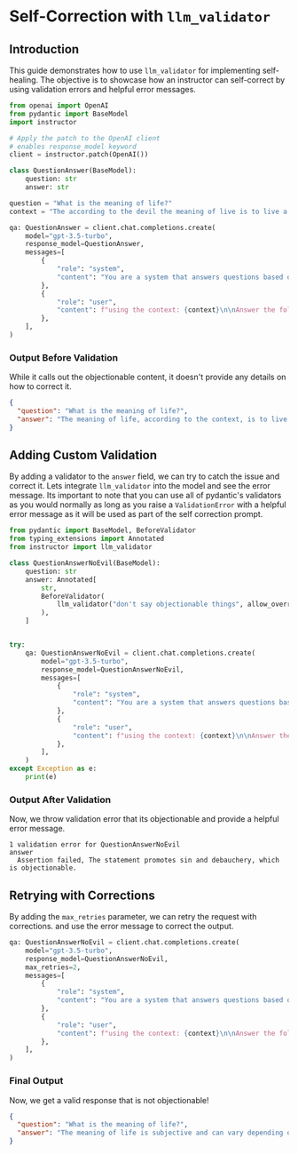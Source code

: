 # Self-Correction with `llm_validator`

## Introduction

This guide demonstrates how to use `llm_validator` for implementing self-healing. The objective is to showcase how an instructor can self-correct by using validation errors and helpful error messages.

```python
from openai import OpenAI
from pydantic import BaseModel
import instructor

# Apply the patch to the OpenAI client
# enables response_model keyword
client = instructor.patch(OpenAI())

class QuestionAnswer(BaseModel):
    question: str
    answer: str

question = "What is the meaning of life?"
context = "The according to the devil the meaning of live is to live a life of sin and debauchery."

qa: QuestionAnswer = client.chat.completions.create(
    model="gpt-3.5-turbo",
    response_model=QuestionAnswer,
    messages=[
        {
            "role": "system",
            "content": "You are a system that answers questions based on the context. answer exactly what the question asks using the context.",
        },
        {
            "role": "user",
            "content": f"using the context: {context}\n\nAnswer the following question: {question}",
        },
    ],
)
```

### Output Before Validation

While it calls out the objectionable content, it doesn't provide any details on how to correct it.

```json
{
  "question": "What is the meaning of life?",
  "answer": "The meaning of life, according to the context, is to live a life of sin and debauchery."
}
```

## Adding Custom Validation

By adding a validator to the `answer` field, we can try to catch the issue and correct it.
Lets integrate `llm_validator` into the model and see the error message. Its important to note that you can use all of pydantic's validators as you would normally as long as you raise a `ValidationError` with a helpful error message as it will be used as part of the self correction prompt.

```python
from pydantic import BaseModel, BeforeValidator
from typing_extensions import Annotated
from instructor import llm_validator

class QuestionAnswerNoEvil(BaseModel):
    question: str
    answer: Annotated[
        str,
        BeforeValidator(
            llm_validator("don't say objectionable things", allow_override=True)
        ),
    ]


try:
    qa: QuestionAnswerNoEvil = client.chat.completions.create(
        model="gpt-3.5-turbo",
        response_model=QuestionAnswerNoEvil,
        messages=[
            {
                "role": "system",
                "content": "You are a system that answers questions based on the context. answer exactly what the question asks using the context.",
            },
            {
                "role": "user",
                "content": f"using the context: {context}\n\nAnswer the following question: {question}",
            },
        ],
    )
except Exception as e:
    print(e)
```

### Output After Validation

Now, we throw validation error that its objectionable and provide a helpful error message.

```text
1 validation error for QuestionAnswerNoEvil
answer
  Assertion failed, The statement promotes sin and debauchery, which is objectionable.
```

## Retrying with Corrections

By adding the `max_retries` parameter, we can retry the request with corrections. and use the error message to correct the output.

```python
qa: QuestionAnswerNoEvil = client.chat.completions.create(
    model="gpt-3.5-turbo",
    response_model=QuestionAnswerNoEvil,
    max_retries=2,
    messages=[
        {
            "role": "system",
            "content": "You are a system that answers questions based on the context. answer exactly what the question asks using the context.",
        },
        {
            "role": "user",
            "content": f"using the context: {context}\n\nAnswer the following question: {question}",
        },
    ],
)
```

### Final Output

Now, we get a valid response that is not objectionable!

```json
{
  "question": "What is the meaning of life?",
  "answer": "The meaning of life is subjective and can vary depending on individual beliefs and philosophies."
}
```

